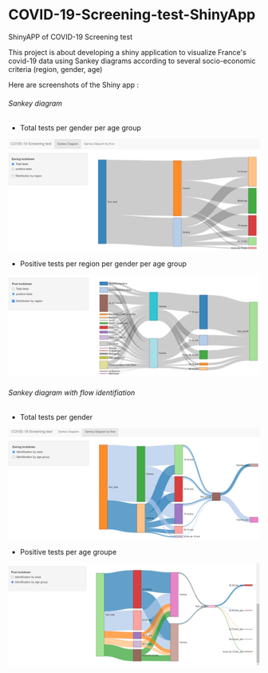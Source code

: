 # COVID-19-Screening-test-ShinyApp
 ShinyAPP of COVID-19 Screening test

This project is about developing a shiny application to visualize France's covid-19 data using Sankey diagrams according to several socio-economic criteria (region, gender, age)

Here are screenshots of the Shiny app :

###### Sankey diagram

- Total tests per gender per age group

![total_test_gender_age](total_test_gender_age.png)

- Positive tests per region per gender per age group

![positive_tests_reg_gender_age_PL](positive_tests_reg_gender_age_PL.png)

###### Sankey diagram with flow identifiation

- Total tests per gender

![total_tests_by_gender.png](total_tests_by_gender.png)

- Positive tests per age groupe

![positive_test_byage.png](positive_test_byage.png)

